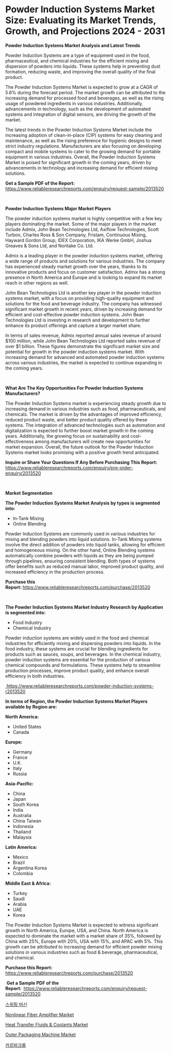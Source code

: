 <p><h1>Powder Induction Systems Market Size: Evaluating its Market Trends, Growth, and Projections 2024 - 2031</h1></p><p><strong>Powder Induction Systems Market Analysis and Latest Trends</strong></p>
<p><p>Powder Induction Systems are a type of equipment used in the food, pharmaceutical, and chemical industries for the efficient mixing and dispersion of powders into liquids. These systems help in preventing dust formation, reducing waste, and improving the overall quality of the final product.</p><p>The Powder Induction Systems Market is expected to grow at a CAGR of 5.6% during the forecast period. The market growth can be attributed to the increasing demand for processed food and beverages, as well as the rising usage of powdered ingredients in various industries. Additionally, advancements in technology, such as the development of automated systems and integration of digital sensors, are driving the growth of the market.</p><p>The latest trends in the Powder Induction Systems Market include the increasing adoption of clean-in-place (CIP) systems for easy cleaning and maintenance, as well as the rising preference for hygienic designs to meet strict industry regulations. Manufacturers are also focusing on developing compact and mobile systems to cater to the growing demand for portable equipment in various industries. Overall, the Powder Induction Systems Market is poised for significant growth in the coming years, driven by advancements in technology and increasing demand for efficient mixing solutions.</p></p>
<p><strong>Get a Sample PDF of the Report:&nbsp;</strong> <a href="https://www.reliableresearchreports.com/enquiry/request-sample/2013520">https://www.reliableresearchreports.com/enquiry/request-sample/2013520</a></p>
<p>&nbsp;</p>
<p><strong>Powder Induction Systems Major Market Players</strong></p>
<p><p>The powder induction systems market is highly competitive with a few key players dominating the market. Some of the major players in the market include Admix, John Bean Technologies Ltd, Axiflow Technologies, Scott Turbon, Charles Ross & Son Company, Fristam, Continuous Mixing, Hayward Gordon Group, IDEX Corporation, IKA Werke GmbH, Joshua Greaves & Sons Ltd, and Noritake Co. Ltd.</p><p>Admix is a leading player in the powder induction systems market, offering a wide range of products and solutions for various industries. The company has experienced steady market growth over the years, thanks to its innovative products and focus on customer satisfaction. Admix has a strong presence in North America and Europe and is looking to expand its market reach in other regions as well.</p><p>John Bean Technologies Ltd is another key player in the powder induction systems market, with a focus on providing high-quality equipment and solutions for the food and beverage industry. The company has witnessed significant market growth in recent years, driven by increasing demand for efficient and cost-effective powder induction systems. John Bean Technologies Ltd is investing in research and development to further enhance its product offerings and capture a larger market share.</p><p>In terms of sales revenue, Admix reported annual sales revenue of around $100 million, while John Bean Technologies Ltd reported sales revenue of over $1 billion. These figures demonstrate the significant market size and potential for growth in the powder induction systems market. With increasing demand for advanced and automated powder induction systems across various industries, the market is expected to continue expanding in the coming years.</p></p>
<p>&nbsp;</p>
<p><strong>What Are The Key Opportunities For Powder Induction Systems Manufacturers?</strong></p>
<p><p>The Powder Induction Systems market is experiencing steady growth due to increasing demand in various industries such as food, pharmaceuticals, and chemicals. The market is driven by the advantages of improved efficiency, reduced product waste, and better product quality offered by these systems. The integration of advanced technologies such as automation and digitalization is expected to further boost market growth in the coming years. Additionally, the growing focus on sustainability and cost-effectiveness among manufacturers will create new opportunities for market expansion. Overall, the future outlook for the Powder Induction Systems market looks promising with a positive growth trend anticipated.</p></p>
<p><strong>Inquire or Share Your Questions If Any Before Purchasing This Report:</strong> <a href="https://www.reliableresearchreports.com/enquiry/pre-order-enquiry/2013520">https://www.reliableresearchreports.com/enquiry/pre-order-enquiry/2013520</a></p>
<p>&nbsp;</p>
<p><strong>Market Segmentation</strong></p>
<p><strong>The Powder Induction Systems Market Analysis by types is segmented into:</strong></p>
<p><ul><li>In-Tank Mixing</li><li>Online Blending</li></ul></p>
<p><p>Powder Induction Systems are commonly used in various industries for mixing and blending powders into liquid solutions. In-Tank Mixing systems involve the direct addition of powders into liquid tanks, allowing for efficient and homogeneous mixing. On the other hand, Online Blending systems automatically combine powders with liquids as they are being pumped through pipelines, ensuring consistent blending. Both types of systems offer benefits such as reduced manual labor, improved product quality, and increased efficiency in the production process.</p></p>
<p><strong>Purchase this Report:&nbsp;</strong><a href="https://www.reliableresearchreports.com/purchase/2013520">https://www.reliableresearchreports.com/purchase/2013520</a></p>
<p>&nbsp;</p>
<p><strong>The Powder Induction Systems Market Industry Research by Application is segmented into:</strong></p>
<p><ul><li>Food Industry</li><li>Chemical Industry</li></ul></p>
<p><p>Powder induction systems are widely used in the food and chemical industries for efficiently mixing and dispersing powders into liquids. In the food industry, these systems are crucial for blending ingredients for products such as sauces, soups, and beverages. In the chemical industry, powder induction systems are essential for the production of various chemical compounds and formulations. These systems help to streamline production processes, improve product quality, and enhance overall efficiency in both industries.</p></p>
<p><a href="https://www.reliableresearchreports.com/powder-induction-systems-r2013520">&nbsp;https://www.reliableresearchreports.com/powder-induction-systems-r2013520</a></p>
<p><strong>In terms of Region, the Powder Induction Systems Market Players available by Region are:</strong></p>
<p>
    <p> <strong> North America: </strong>
        <ul>
            <li>United States</li>
            <li>Canada</li>
        </ul>
        </p> 
    <p> <strong> Europe: </strong>
        <ul>
            <li>Germany</li>
            <li>France</li>
            <li>U.K.</li>
            <li>Italy</li>
            <li>Russia</li>
        </ul>
        </p> 
    <p> <strong> Asia-Pacific: </strong>
        <ul>
            <li>China</li>
            <li>Japan</li>
            <li>South Korea</li>
            <li>India</li>
            <li>Australia</li>
            <li>China Taiwan</li>
            <li>Indonesia</li>
            <li>Thailand</li>
            <li>Malaysia</li>
        </ul>
        </p> 
    <p> <strong> Latin America: </strong>
        <ul>
            <li>Mexico</li>
            <li>Brazil</li>
            <li>Argentina Korea</li>
            <li>Colombia</li>
        </ul>
        </p> 
    <p> <strong> Middle East & Africa: </strong>
        <ul>
            <li>Turkey</li>
            <li>Saudi</li>
            <li>Arabia</li>
            <li>UAE</li>
            <li>Korea</li>
        </ul>
    </p>
    </p>
<p><p>The Powder Induction Systems Market is expected to witness significant growth in North America, Europe, USA, and China. North America is expected to dominate the market with a market share of 35%, followed by China with 25%, Europe with 20%, USA with 15%, and APAC with 5%. This growth can be attributed to increasing demand for efficient powder mixing solutions in various industries such as food & beverage, pharmaceutical, and chemical.</p></p>
<p><strong>Purchase this Report: </strong><a href="https://www.reliableresearchreports.com/purchase/2013520">https://www.reliableresearchreports.com/purchase/2013520</a></p>
<p>&nbsp;<strong>Get a Sample PDF of the Report:&nbsp;&nbsp;</strong><a href="https://www.reliableresearchreports.com/enquiry/request-sample/2013520">https://www.reliableresearchreports.com/enquiry/request-sample/2013520</a></p>
<p><strong></strong></p>
<p><p><a href="https://github.com/valroy852/Market-Research-Report-List-1/blob/main/187491241924.md">스위핑 머신</a></p><p><a href="https://github.com/wusalecollins540tpqoz/Market-Research-Report-List-2/blob/main/nonlinear-fiber-amplifier-market.md">Nonlinear Fiber Amplifier Market</a></p><p><a href="https://issuu.com/reportprime-2/docs/heat-transfer-fluids-coolants-market-size-2030.ppt">Heat Transfer Fluids & Coolants Market</a></p><p><a href="https://github.com/kathiaseamanalvaradovlprc2h/Market-Research-Report-List-2/blob/main/outer-packaging-machine-market.md">Outer Packaging Machine Market</a></p><p><a href="https://github.com/royErdmtyan906778/Market-Research-Report-List-1/blob/main/702208041923.md">카르바크롤</a></p></p>